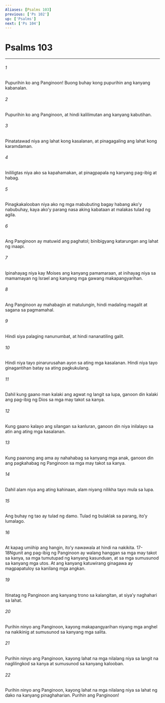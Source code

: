 ```yaml
---
Aliases: [Psalms 103]
previous: ['Ps 102']
up: ['Psalms']
next: ['Ps 104']
---
```

# Psalms 103

***


###### 1 


Pupurihin ko ang Panginoon! Buong buhay kong pupurihin ang kanyang kabanalan. 


###### 2 


Pupurihin ko ang Panginoon, at hindi kalilimutan ang kanyang kabutihan. 


###### 3 


Pinatatawad niya ang lahat kong kasalanan, at pinagagaling ang lahat kong karamdaman. 


###### 4 


Inililigtas niya ako sa kapahamakan, at pinagpapala ng kanyang pag-ibig at habag. 


###### 5 


Pinagkakalooban niya ako ng mga mabubuting bagay habang akoʼy nabubuhay, kaya akoʼy parang nasa aking kabataan at malakas tulad ng agila. 


###### 6 


Ang Panginoon ay matuwid ang paghatol; binibigyang katarungan ang lahat ng inaapi. 


###### 7 


Ipinahayag niya kay Moises ang kanyang pamamaraan, at inihayag niya sa mamamayan ng Israel ang kanyang mga gawang makapangyarihan. 


###### 8 


Ang Panginoon ay mahabagin at matulungin, hindi madaling magalit at sagana sa pagmamahal. 


###### 9 


Hindi siya palaging nanunumbat, at hindi nananatiling galit. 


###### 10 


Hindi niya tayo pinarurusahan ayon sa ating mga kasalanan. Hindi niya tayo ginagantihan batay sa ating pagkukulang. 


###### 11 


Dahil kung gaano man kalaki ang agwat ng langit sa lupa, ganoon din kalaki ang pag-ibig ng Dios sa mga may takot sa kanya. 


###### 12 


Kung gaano kalayo ang silangan sa kanluran, ganoon din niya inilalayo sa atin ang ating mga kasalanan. 


###### 13 


Kung paanong ang ama ay nahahabag sa kanyang mga anak, ganoon din ang pagkahabag ng Panginoon sa mga may takot sa kanya. 


###### 14 


Dahil alam niya ang ating kahinaan, alam niyang nilikha tayo mula sa lupa. 


###### 15 


Ang buhay ng tao ay tulad ng damo. Tulad ng bulaklak sa parang, itoʼy lumalago. 


###### 16 


At kapag umiihip ang hangin, itoʼy nawawala at hindi na nakikita. 17-18Ngunit ang pag-ibig ng Panginoon ay walang hanggan sa mga may takot sa kanya, sa mga tumutupad ng kanyang kasunduan, at sa mga sumusunod sa kanyang mga utos. At ang kanyang katuwirang ginagawa ay magpapatuloy sa kanilang mga angkan. 


###### 19 


Itinatag ng Panginoon ang kanyang trono sa kalangitan, at siyaʼy naghahari sa lahat. 


###### 20 


Purihin ninyo ang Panginoon, kayong makapangyarihan niyang mga anghel na nakikinig at sumusunod sa kanyang mga salita. 


###### 21 


Purihin ninyo ang Panginoon, kayong lahat na mga nilalang niya sa langit na naglilingkod sa kanya at sumusunod sa kanyang kalooban. 


###### 22 


Purihin ninyo ang Panginoon, kayong lahat na mga nilalang niya sa lahat ng dako na kanyang pinaghaharian. Purihin ang Panginoon!

